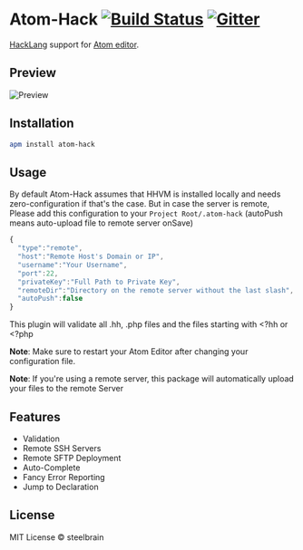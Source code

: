 # Atom-Hack [![Build Status](https://travis-ci.org/steelbrain/atom-hack.svg)](https://travis-ci.org/steelbrain/atom-hack) [![Gitter](https://badges.gitter.im/Join%20Chat.svg)](https://gitter.im/steelbrain/atom-hack)


[HackLang](https://github.com/facebook/hhvm) support for [Atom editor](http://atom.io).

## Preview
![Preview](https://cloud.githubusercontent.com/assets/4278113/5449170/4b1597b2-8512-11e4-86f0-2ac210f68263.png)

## Installation

```bash
apm install atom-hack
```

## Usage

By default Atom-Hack assumes that HHVM is installed locally and needs zero-configuration if that's the case. But in case the server is remote, Please add this configuration to your `Project Root/.atom-hack` (autoPush means auto-upload file to remote server onSave)
```js
{
  "type":"remote",
  "host":"Remote Host's Domain or IP",
  "username":"Your Username",
  "port":22,
  "privateKey":"Full Path to Private Key",
  "remoteDir":"Directory on the remote server without the last slash",
  "autoPush":false
}
```
This plugin will validate all .hh, .php files and the files starting with <?hh or <?php

__Note__: Make sure to restart your Atom Editor after changing your configuration file.

__Note__: If you're using a remote server, this package will automatically upload your files to the remote Server

## Features

 * Validation
 * Remote SSH Servers
 * Remote SFTP Deployment
 * Auto-Complete
 * Fancy Error Reporting
 * Jump to Declaration

## License

MIT License © steelbrain
